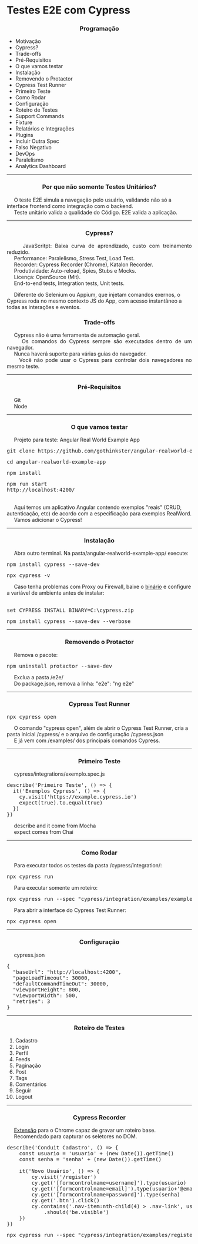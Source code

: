 <h1 align="left">
  Testes E2E com Cypress
</h1>

<h3 align="center">Programação</h3>

<ul>
  <li>Motivação</li>
  <li>Cypress?</li>
  <li>Trade-offs</li>
  <li>Pré-Requisitos</li>
  <li>O que vamos testar</li>
  <li>Instalação</li>
  <li>Removendo o Protactor</li>
  <li>Cypress Test Runner</li>
  <li>Primeiro Teste</li>
  <li>Como Rodar</li>
  <li>Configuração</li>
  <li>Roteiro de Testes</li>
  <li>Support Commands</li>
  <li>Fixture</li>
  <li>Relatórios e Integrações</li>
  <li>Plugins</li>
  <li>Incluir Outra Spec</li>
  <li>Falso Negativo</li>
  <li>DevOps</li>
  <li>Paralelismo</li>
  <li>Analytics Dashboard</li>
</ul>

<hr>

<h3 align="center">Por que não somente Testes Unitários?</h3>

<p align="left">
  &nbsp;&nbsp;&nbsp;&nbsp;&nbsp;O teste E2E simula a navegação pelo usuário, validando não só a interface frontend como integração com o backend.<br>
  &nbsp;&nbsp;&nbsp;&nbsp;&nbsp;Teste unitário valida a qualidade do Código. E2E valida a aplicação.
</p>

<hr>

<h3 align="center"> 
  Cypress?
</h3>

<p align="justify">
  &nbsp;&nbsp;&nbsp;&nbsp;&nbsp;JavaScritpt: Baixa curva de aprendizado, custo com treinamento reduzido.<br>
  &nbsp;&nbsp;&nbsp;&nbsp;&nbsp;Performance: Paralelismo, Stress Test, Load Test.<br>
  &nbsp;&nbsp;&nbsp;&nbsp;&nbsp;Recorder: Cypress Recorder (Chrome), Katalon Recorder.<br>
  &nbsp;&nbsp;&nbsp;&nbsp;&nbsp;Produtividade: Auto-reload, Spies, Stubs e Mocks.<br>
  &nbsp;&nbsp;&nbsp;&nbsp;&nbsp;Licença: OpenSource (Mit).<br>
  &nbsp;&nbsp;&nbsp;&nbsp;&nbsp;End-to-end tests, Integration tests, Unit tests.<br>

  &nbsp;&nbsp;&nbsp;&nbsp;&nbsp;Diferente do Selenium ou Appium, que injetam comandos exernos, o Cypress roda no mesmo contexto JS do App, com acesso instantâneo a todas as interações e eventos.
</p>

<h3 align="center"> 
  Trade-offs
</h3>

<p align="justify">
  &nbsp;&nbsp;&nbsp;&nbsp;&nbsp;Cypress não é uma ferramenta de automação geral.<br>
  &nbsp;&nbsp;&nbsp;&nbsp;&nbsp;Os comandos do Cypress sempre são executados dentro de um navegador.<br>
  &nbsp;&nbsp;&nbsp;&nbsp;&nbsp;Nunca haverá suporte para várias guias do navegador.<br>
  &nbsp;&nbsp;&nbsp;&nbsp;&nbsp;Você não pode usar o Cypress para controlar dois navegadores no mesmo teste.
</p>

<hr>

<h3 align="center"> 
  Pré-Requisitos
</h3>

<p>
  &nbsp;&nbsp;&nbsp;&nbsp;&nbsp;Git<br>
  &nbsp;&nbsp;&nbsp;&nbsp;&nbsp;Node
</p>

<hr>

<h3 align="center"> 
  O que vamos testar
</h3>

<p align="justify">
  &nbsp;&nbsp;&nbsp;&nbsp;&nbsp;Projeto para teste: Angular Real World Example App
  <pre>git clone https://github.com/gothinkster/angular-realworld-example-app</pre>
  <pre>cd angular-realworld-example-app</pre>
  <pre>npm install</pre>
  <pre>npm run start
http://localhost:4200/</pre><br>
  &nbsp;&nbsp;&nbsp;&nbsp;&nbsp;Aqui temos um aplicativo Angular contendo exemplos "reais" (CRUD, autenticação, etc) de acordo com a especificação para exemplos RealWord.<br>
  &nbsp;&nbsp;&nbsp;&nbsp;&nbsp;Vamos adicionar o Cypress!
</p>

<hr>

<h3 align="center"> 
  Instalação
</h3>

<p align="justify">
  &nbsp;&nbsp;&nbsp;&nbsp;&nbsp;Abra outro terminal. Na pasta/angular-realworld-example-app/ execute:
  <pre>npm install cypress --save-dev</pre>
  <pre>npx cypress -v</pre>
  &nbsp;&nbsp;&nbsp;&nbsp;&nbsp;Caso tenha problemas com Proxy ou Firewall, baixe o <a href="https://download.cypress.io/desktop">binário</a> e configure a variável de ambiente antes de instalar:
  <br><br>
  <pre>set CYPRESS_INSTALL_BINARY=C:\cypress.zip</pre>
  <pre>npm install cypress --save-dev --verbose</pre>
</p>

<hr>

<h3 align="center"> 
  Removendo o Protactor
</h3>

<p align="left">
  &nbsp;&nbsp;&nbsp;&nbsp;&nbsp;Remova o pacote:
  <pre>npm uninstall protactor --save-dev</pre>
  &nbsp;&nbsp;&nbsp;&nbsp;&nbsp;Exclua a pasta /e2e/<br>
  &nbsp;&nbsp;&nbsp;&nbsp;&nbsp;Do package.json, remova a linha: "e2e": "ng e2e"
</p>

<hr>

<h3 align="center"> 
  Cypress Test Runner
</h3>

<p align="left">
    <pre>npx cypress open</pre>
    &nbsp;&nbsp;&nbsp;&nbsp;&nbsp;O comando "cypress open", além de abrir o Cypress Test Runner, cria a pasta inicial /cypress/ e o arquivo de configuração /cypress.json<br>
    &nbsp;&nbsp;&nbsp;&nbsp;&nbsp;E já vem com /examples/ dos principais comandos Cypress.
</p>

<hr>

<h3 align="center"> 
  Primeiro Teste
</h3>

<p align="left">
  &nbsp;&nbsp;&nbsp;&nbsp;&nbsp;cypress/integrations/exemplo.spec.js
  <pre>describe('Primeiro Teste', () => {
  it('Exemplos Cypress', () => {
    cy.visit('https://example.cypress.io')
    expect(true).to.equal(true)
  })
})</pre>
  &nbsp;&nbsp;&nbsp;&nbsp;&nbsp;describe and it come from Mocha<br>
  &nbsp;&nbsp;&nbsp;&nbsp;&nbsp;expect comes from Chai
</p>

<hr>

<h3 align="center"> 
  Como Rodar
</h3>

<p align="left">
  &nbsp;&nbsp;&nbsp;&nbsp;&nbsp;Para executar todos os testes da pasta /cypress/integration/:
  <pre>npx cypress run</pre>
  &nbsp;&nbsp;&nbsp;&nbsp;&nbsp;Para executar somente um roteiro:
  <pre>npx cypress run --spec "cypress/integration/examples/example.spec.js"</pre>
  &nbsp;&nbsp;&nbsp;&nbsp;&nbsp;Para abrir a interface do Cypress Test Runner:
  <pre>npx cypress open</pre>
</p>

<hr>

<h3 align="center">Configuração</h3>

<p align="left">
  &nbsp;&nbsp;&nbsp;&nbsp;&nbsp;cypress.json
<pre>
{
  "baseUrl": "http://localhost:4200",
  "pageLoadTimeout": 30000,
  "defaultCommandTimeOut": 30000,
  "viewportHeight": 800,
  "viewportWidth": 500,
  "retries": 3
}
</pre>  
</p>

<hr>

<h3 align="center">Roteiro de Testes</h3>

<ol>
  <li>Cadastro</li>
  <li>Login</li>
  <li>Perfil</li>
  <li>Feeds</li>
  <li>Paginação</li>
  <li>Post</li>
  <li>Tags</li>
  <li>Comentários</li>
  <li>Seguir</li>
  <li>Logout</li>
</ol>

<hr>

<h3 align="center">Cypress Recorder</h3>

<p align="left">
  &nbsp;&nbsp;&nbsp;&nbsp;&nbsp;<a href="https://chrome.google.com/webstore/detail/cypress-recorder/glcapdcacdfkokcmicllhcjigeodacab">Extensão</a> para o Chrome capaz de gravar um roteiro base.<br>
  &nbsp;&nbsp;&nbsp;&nbsp;&nbsp;Recomendado para capturar os seletores no DOM.
  
  <pre>
describe('Conduit Cadastro', () => {
    const usuario = 'usuario' + (new Date()).getTime()
    const senha = 'senha' + (new Date()).getTime()

    it('Novo Usuário', () => {
        cy.visit('/register')
        cy.get('[formcontrolname=username]').type(usuario)
        cy.get('[formcontrolname=email]').type(usuario+'@email.com')
        cy.get('[formcontrolname=password]').type(senha)
        cy.get('.btn').click()
        cy.contains('.nav-item:nth-child(4) > .nav-link', usuario)
            .should('be.visible')
    })
})
</pre>
  
  <pre>npx cypress run --spec "cypress/integration/examples/register.spec.js"</pre>
</p>
